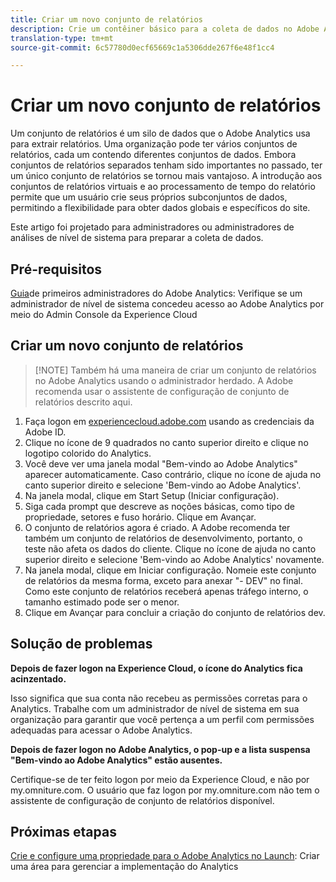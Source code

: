 ```yaml
---
title: Criar um novo conjunto de relatórios
description: Crie um contêiner básico para a coleta de dados no Adobe Analytics.
translation-type: tm+mt
source-git-commit: 6c57780d0ecf65669c1a5306dde267f6e48f1cc4

---
```



# Criar um novo conjunto de relatórios

Um conjunto de relatórios é um silo de dados que o Adobe Analytics usa para extrair relatórios. Uma organização pode ter vários conjuntos de relatórios, cada um contendo diferentes conjuntos de dados. Embora conjuntos de relatórios separados tenham sido importantes no passado, ter um único conjunto de relatórios se tornou mais vantajoso. A introdução aos conjuntos de relatórios virtuais e ao processamento de tempo do relatório permite que um usuário crie seus próprios subconjuntos de dados, permitindo a flexibilidade para obter dados globais e específicos do site.

Este artigo foi projetado para administradores ou administradores de análises de nível de sistema para preparar a coleta de dados.

## Pré-requisitos

[Guia](first-admin-guide.md)de primeiros administradores do Adobe Analytics: Verifique se um administrador de nível de sistema concedeu acesso ao Adobe Analytics por meio do Admin Console da Experience Cloud

## Criar um novo conjunto de relatórios

> [!NOTE] Também há uma maneira de criar um conjunto de relatórios no Adobe Analytics usando o administrador herdado. A Adobe recomenda usar o assistente de configuração de conjunto de relatórios descrito aqui.

1. Faça logon em [experiencecloud.adobe.com](https://experiencecloud.adobe.com) usando as credenciais da Adobe ID.
1. Clique no ícone de 9 quadrados no canto superior direito e clique no logotipo colorido do Analytics.
1. Você deve ver uma janela modal "Bem-vindo ao Adobe Analytics" aparecer automaticamente. Caso contrário, clique no ícone de ajuda no canto superior direito e selecione 'Bem-vindo ao Adobe Analytics'.
1. Na janela modal, clique em Start Setup (Iniciar configuração).
1. Siga cada prompt que descreve as noções básicas, como tipo de propriedade, setores e fuso horário. Clique em Avançar.
1. O conjunto de relatórios agora é criado. A Adobe recomenda ter também um conjunto de relatórios de desenvolvimento, portanto, o teste não afeta os dados do cliente. Clique no ícone de ajuda no canto superior direito e selecione 'Bem-vindo ao Adobe Analytics' novamente.
1. Na janela modal, clique em Iniciar configuração.
Nomeie este conjunto de relatórios da mesma forma, exceto para anexar "- DEV" no final. Como este conjunto de relatórios receberá apenas tráfego interno, o tamanho estimado pode ser o menor.
1. Clique em Avançar para concluir a criação do conjunto de relatórios dev.

## Solução de problemas

**Depois de fazer logon na Experience Cloud, o ícone do Analytics fica acinzentado.**

Isso significa que sua conta não recebeu as permissões corretas para o Analytics. Trabalhe com um administrador de nível de sistema em sua organização para garantir que você pertença a um perfil com permissões adequadas para acessar o Adobe Analytics.

**Depois de fazer logon no Adobe Analytics, o pop-up e a lista suspensa "Bem-vindo ao Adobe Analytics" estão ausentes.**

Certifique-se de ter feito logon por meio da Experience Cloud, e não por my.omniture.com. O usuário que faz logon por my.omniture.com não tem o assistente de configuração de conjunto de relatórios disponível.

## Próximas etapas

[Crie e configure uma propriedade para o Adobe Analytics no Launch](/help/implement/implement-with-launch/create-analytics-property.md): Criar uma área para gerenciar a implementação do Analytics
